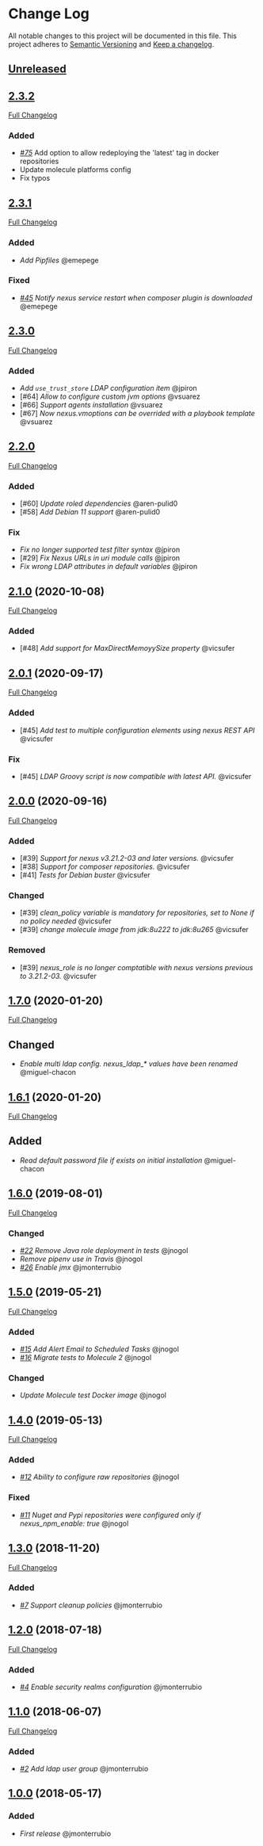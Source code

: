# Change Log

All notable changes to this project will be documented in this file.
This project adheres to [Semantic Versioning](http://semver.org/) and [Keep a changelog](https://github.com/olivierlacan/keep-a-changelog).

## [Unreleased](https://github.com/idealista/nexus-role/tree/develop)

## [2.3.2](https://github.com/idealista/nexus-role/tree/2.3.2)

[Full Changelog](https://github.com/idealista/nexus-role/compare/2.3.1...2.3.2)

### Added

- *[#75](https://github.com/idealista/nexus-role/issues/75)* Add option to allow redeploying the 'latest' tag in docker repositories
- Update molecule platforms config
- Fix typos

## [2.3.1](https://github.com/idealista/nexus-role/tree/2.3.1)

[Full Changelog](https://github.com/idealista/nexus-role/compare/2.3.0...2.3.1)

### Added

- *Add Pipfiles* @emepege

### Fixed

- *[#45](https://github.com/idealista/nexus-role/issues/70) Notify nexus service restart when composer plugin is downloaded* @emepege

## [2.3.0](https://github.com/idealista/nexus-role/tree/2.3.0)

[Full Changelog](https://github.com/idealista/nexus-role/compare/2.2.0...2.3.0)

### Added

- *Add `use_trust_store` LDAP configuration item* @jpiron
- [#64] *Allow to configure custom jvm options* @vsuarez
- [#66] *Support agents installation* @vsuarez
- [#67] *Now nexus.vmoptions can be overrided with a playbook template* @vsuarez

## [2.2.0](https://github.com/idealista/nexus-role/tree/2.2.0)

[Full Changelog](https://github.com/idealista/nexus-role/compare/2.1.0...2.2.0)

### Added

- [#60] *Update roled dependencies* @aren-pulid0
- [#58] *Add Debian 11 support* @aren-pulid0

### Fix

- *Fix no longer supported test filter syntax* @jpiron
- [#29] *Fix Nexus URLs in uri module calls* @jpiron
- *Fix wrong LDAP attributes in default variables* @jpiron

## [2.1.0](https://github.com/idealista/nexus-role/tree/2.1.0) (2020-10-08)

[Full Changelog](https://github.com/idealista/nexus-role/compare/2.0.1...2.1.0)

### Added

- [#48] *Add support for MaxDirectMemoyySize property* @vicsufer

## [2.0.1](https://github.com/idealista/nexus-role/tree/2.0.1) (2020-09-17)

[Full Changelog](https://github.com/idealista/nexus-role/compare/2.0.0...2.0.1)

### Added

- [#45] *Add test to multiple configuration elements using nexus REST API* @vicsufer

### Fix

- [#45] *LDAP Groovy script is now compatible with latest API.* @vicsufer

## [2.0.0](https://github.com/idealista/nexus-role/tree/2.0.0) (2020-09-16)

[Full Changelog](https://github.com/idealista/nexus-role/compare/1.7.0...2.0.0)

### Added

- [#39] *Support for nexus v3.21.2-03 and later versions.* @vicsufer
- [#38] *Support for composer repositories.* @vicsufer
- [#41] *Tests for Debian buster* @vicsufer

### Changed

- [#39] *clean_policy variable is mandatory for repositories, set to None if no policy needed* @vicsufer
- [#39] *change molecule image from jdk:8u222 to jdk:8u265* @vicsufer

### Removed

- [#39] *nexus_role is no longer comptatible with nexus versions previous to 3.21.2-03.* @vicsufer

## [1.7.0](https://github.com/idealista/nexus-role/tree/1.7.0) (2020-01-20)

[Full Changelog](https://github.com/idealista/nexus-role/compare/1.6.1...1.7.0)

## Changed

- *Enable multi ldap config. nexus_ldap_\* values have been renamed* @miguel-chacon

## [1.6.1](https://github.com/idealista/nexus-role/tree/1.6.1) (2020-01-20)

[Full Changelog](https://github.com/idealista/nexus-role/compare/1.6.0...1.6.1)

## Added

- *Read default password file if exists on initial installation* @miguel-chacon

## [1.6.0](https://github.com/idealista/nexus-role/tree/1.6.0) (2019-08-01)

[Full Changelog](https://github.com/idealista/nexus-role/compare/1.5.0...1.6.0)

### Changed

- *[#22](https://github.com/idealista/nexus-role/issues/22) Remove Java role deployment in tests* @jnogol
- *Remove pipenv use in Travis* @jnogol
- *[#26](https://github.com/idealista/nexus-role/issues/26) Enable jmx* @jmonterrubio

## [1.5.0](https://github.com/idealista/nexus-role/tree/1.5.0) (2019-05-21)

[Full Changelog](https://github.com/idealista/nexus-role/compare/1.4.0...1.5.0)

### Added

- *[#15](https://github.com/idealista/nexus-role/issues/15) Add Alert Email to Scheduled Tasks* @jnogol
- *[#16](https://github.com/idealista/nexus-role/issues/16) Migrate tests to Molecule 2* @jnogol

### Changed

- *Update Molecule test Docker image* @jnogol

## [1.4.0](https://github.com/idealista/nexus-role/tree/1.4.0) (2019-05-13)

[Full Changelog](https://github.com/idealista/nexus-role/compare/1.3.0...1.4.0)

### Added

- *[#12](https://github.com/idealista/nexus-role/issues/12) Ability to configure raw repositories* @jnogol

### Fixed

- *[#11](https://github.com/idealista/nexus-role/issues/11) Nuget and Pypi repositories were configured only if nexus_npm_enable: true* @jnogol

## [1.3.0](https://github.com/idealista/nexus-role/tree/1.3.0) (2018-11-20)

[Full Changelog](https://github.com/idealista/nexus-role/compare/1.2.0...1.3.0)

### Added

- *[#7](https://github.com/idealista/nexus-role/issues/7) Support cleanup policies* @jmonterrubio

## [1.2.0](https://github.com/idealista/nexus-role/tree/1.2.0) (2018-07-18)

[Full Changelog](https://github.com/idealista/nexus-role/compare/1.1.0...1.2.0)

### Added

- *[#4](https://github.com/idealista/nexus-role/issues/4) Enable security realms configuration* @jmonterrubio

## [1.1.0](https://github.com/idealista/nexus-role/tree/1.1.0) (2018-06-07)

[Full Changelog](https://github.com/idealista/nexus-role/compare/1.0.0...1.1.0)

### Added

- *[#2](https://github.com/idealista/nexus-role/issues/2) Add ldap user group* @jmonterrubio

## [1.0.0](https://github.com/idealista/nexus-role/tree/1.0.0) (2018-05-17)

### Added

- *First release* @jmonterrubio
